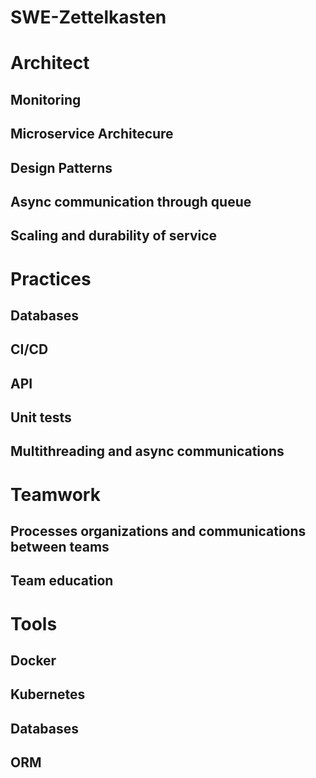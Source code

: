 # SWE-Zettelkasten

# Architect

## Monitoring
## Microservice Architecure
## Design Patterns
## Async communication through queue
## Scaling and durability of service


# Practices

## Databases 
## CI/CD
## API
## Unit tests
## Multithreading and async communications


# Teamwork
## Processes organizations and communications between teams
## Team education

# Tools

## Docker
## Kubernetes
## Databases
## ORM

